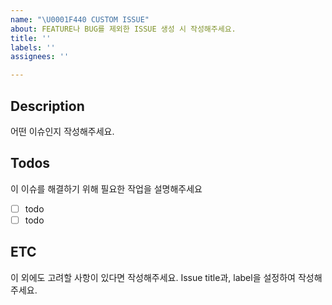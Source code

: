 ```yaml
---
name: "\U0001F440 CUSTOM ISSUE"
about: FEATURE나 BUG를 제외한 ISSUE 생성 시 작성해주세요.
title: ''
labels: ''
assignees: ''

---
```


## Description 
어떤 이슈인지 작성해주세요.

## Todos
이 이슈를 해결하기 위해 필요한 작업을 설명해주세요

- [ ] todo
- [ ] todo

## ETC
이 외에도 고려할 사항이 있다면 작성해주세요.
Issue title과, label을 설정하여 작성해주세요.
